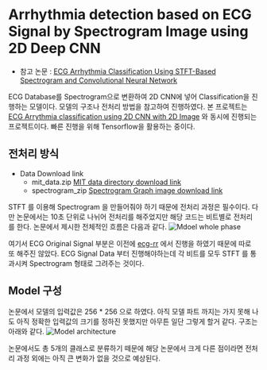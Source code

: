 # Arrhythmia detection based on ECG Signal by Spectrogram Image using 2D Deep CNN
- 참고 논문 : [ECG Arrhythmia Classification Using STFT-Based Spectrogram and Convolutional Neural Network](https://ieeexplore.ieee.org/document/8759878)

ECG Database를 Spectrogram으로 변환하여 2D CNN에 넣어 Classification을 진행하는 모델이다. 모델의 구조나 전처리 방법을 참고하여 진행하였다. 본 프로젝트는 [ECG Arrythmia classification using 2D CNN with 2D Image](https://github.com/insung3511/2d_cnn_ecg) 와 동시에 진행되는 프로젝트이다. 빠른 진행을 위해 Tensorflow을 활용하는 중이다.

## 전처리 방식
- Data Download link 
    - mit_data.zip [MIT data directory download link](https://drive.google.com/file/d/1Hm9ZHp1s6h_JEYHIMH_4bQUWLCf67-F4/view?usp=sharing)
    - spectrogram_zip [Spectrogram Graph image download link](https://drive.google.com/file/d/1Lv42peuj7lKCp2z8AVjA5IdF3y7SVjfM/view?usp=sharing)

STFT 를 이용해 Spectrogram 을 만들어줘야 하기 때문에 전처리 과정은 필수이다. 다만 논문에서는 10초 단위로 나뉘어 전처리를 해주었지만 해당 코드는 비트별로 전처리를 한다. 논문에서 제시한 전체적인 흐름은 다음과 같다. 
![Mdoel whole phase](https://ieeexplore.ieee.org/ielx7/6287639/8600701/8759878/graphical_abstract/access-gagraphic-2928017.jpg)

여기서 ECG Original Signal 부분은 이전에 [ecg-rr](https://github.com/insung3511/ecg-rr) 에서 진행을 하였기 때문에 따로 또 해주진 않았다. ECG Signal Data 부터 진행해야하는데 각 비트를 모두 STFT 를 통과시켜 Spectrogram 형태로 그려주는 것이다. 

## Model 구성
논문에서 모델의 입력값은 256 * 256 으로 하였다. 아직 모델 파트 까지는 가지 못해 나도 아직 정확한 입력값의 크기를 정하진 못했지만 아무튼 일단 그렇게 할거 같다. 구조는 아래와 같다.
![Model architecture](https://ieeexplore.ieee.org/mediastore_new/IEEE/content/media/6287639/8600701/8759878/huang4-2928017-large.gif)

논문에서도 총 5개의 클래스로 분류하기 떼문에 해당 논문에서 크게 다른 점이라면 전처리 과정 외에는 아직 큰 변화가 없을 것으로 예상된다.
